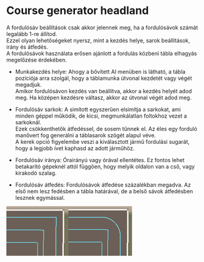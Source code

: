 # Course generator headland

  
A fordulósáv beállítások csak akkor jelennek meg, ha a fordulósávok számát legalább 1-re állítod.  
Ezzel olyan lehetőségeket nyersz, mint a kezdés helye, sarok beállítások, irány és átfedés.  
A fordulósávok használata erősen ajánlott a fordulás közbeni tábla elhagyás megelőzése érdekében.  


  

- Munkakezdés helye: Ahogy a bővített AI menüben is látható, a tábla pozíciója arra szolgál, hogy a táblamunka útvonal kezdetét vagy végét megadjuk.  
Amikor fordulósávon kezdés van beállítva, akkor a kezdés helyét adod meg. Ha középen kezdésre váltasz, akkor az útvonal végét adod meg.  

- Fordulósáv sarkok: A simított egyszerűen elsimítja a sarkokat, ami minden géppel működik, de kicsi, megmunkálatlan foltokhoz vezet a sarkoknál.  
Ezek csökkenthetők átfedéssel, de sosem tűnnek el. Az éles egy forduló manővert fog generálni a táblasarok szögét alapul véve.  
A kerek opció figyelembe veszi a kiválasztott jármű fordulási sugarát, hogy a legjobb ívet kaphasd az adott járműhöz.  

- Fordulósáv iránya: Órairányú vagy órával ellentétes. Ez fontos lehet betakarító gépeknél attól függően, hogy melyik oldalon van a cső, vagy kirakodó szalag.  

- Fordulósáv átfedés: Fordulósávok átfedése százalékban megadva. Az első nem lesz fedésben a tábla határával, de a belső sávok átfedésben lesznek egymással.  


![Image](../assets/images/sharproundcorner_0_0_330_130.png)

